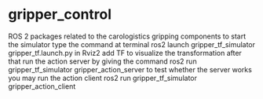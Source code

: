 # gripper_control
ROS 2 packages related to the carologistics gripping components
to start the simulator type the command at terminal
ros2 launch gripper_tf_simulator gripper_tf.launch.py
in Rviz2 add TF to visualize the transformation
after that run the action server by giving the command
ros2 run gripper_tf_simulator gripper_action_server
to test whether the server works you may run the action client
ros2 run gripper_tf_simulator gripper_action_client
